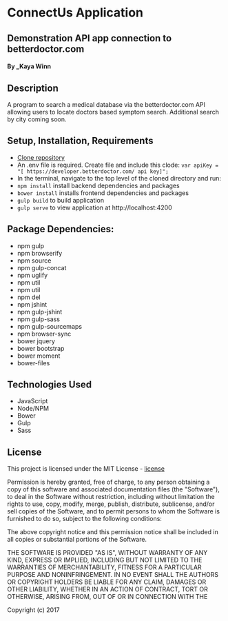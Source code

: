 # ConnectUs Application
## Demonstration API app connection to betterdoctor.com

#### By _Kaya Winn

## Description
A program to search a medical database via the betterdoctor.com API allowing users to locate doctors based symptom search. Additional search by city coming soon.

## Setup, Installation, Requirements
* [Clone repository]
* An .env file is required. Create file and include this clode: `var apiKey = "[ https://developer.betterdoctor.com/ api key]";`
* In the terminal, navigate to the top level of the cloned directory and run:
* `npm install`  install backend dependencies and packages
* `bower install` installs frontend dependencies and packages
* `gulp build` to build application
* `gulp serve` to view application at http://localhost:4200

## Package Dependencies:
* npm gulp
* npm browserify
* npm source
* npm gulp-concat
* npm uglify
* npm util
* npm util
* npm del
* npm jshint
* npm gulp-jshint
* npm gulp-sass
* npm gulp-sourcemaps
* npm browser-sync
* bower jquery
* bower bootstrap
* bower moment
* bower-files

## Technologies Used
* JavaScript
* Node/NPM
* Bower
* Gulp
* Sass

## License

This project is licensed under the MIT License - [license]

Permission is hereby granted, free of charge, to any person obtaining a copy of this software and associated documentation files (the "Software"), to deal in the Software without restriction, including without limitation the rights to use, copy, modify, merge, publish, distribute, sublicense, and/or sell copies of the Software, and to permit persons to whom the Software is furnished to do so, subject to the following conditions:

The above copyright notice and this permission notice shall be included in all copies or substantial portions of the Software.

THE SOFTWARE IS PROVIDED "AS IS", WITHOUT WARRANTY OF ANY KIND, EXPRESS OR IMPLIED, INCLUDING BUT NOT LIMITED TO THE WARRANTIES OF MERCHANTABILITY, FITNESS FOR A PARTICULAR PURPOSE AND NONINFRINGEMENT. IN NO EVENT SHALL THE AUTHORS OR COPYRIGHT HOLDERS BE LIABLE FOR ANY CLAIM, DAMAGES OR OTHER LIABILITY, WHETHER IN AN ACTION OF CONTRACT, TORT OR OTHERWISE, ARISING FROM, OUT OF OR IN CONNECTION WITH THE

Copyright (c) 2017

[Clone repository]: https://github.com/winnk/connectUs.git
[issue]: https://github.com/winnk/connectUs/issues
[license]: https://opensource.org/licenses/MIT
